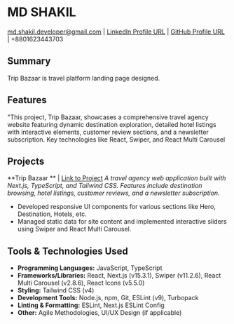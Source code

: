 # MD SHAKIL

[md.shakil.developer@gmail.com](mailto:md.shakil.developer@gmail.com) | [LinkedIn Profile URL](https://www.linkedin.com/in/md-shakil-5581281b7/) | [GitHub Profile URL](https://github.com/Tahsan35) | +8801623443703

## Summary

Trip Bazaar is travel platform landing page designed.

## Features

"This project, Trip Bazaar, showcases a comprehensive travel agency website featuring dynamic destination exploration, detailed hotel listings with interactive elements, customer review sections, and a newsletter subscription. Key technologies like React, Swiper, and React Multi Carousel

## Projects

**Trip Bazaar ** | [Link to Project](https://trip-bazaarlandingpage.vercel.app/)
_A travel agency web application built with Next.js, TypeScript, and Tailwind CSS. Features include destination browsing, hotel listings, customer reviews, and a newsletter subscription._

- Developed responsive UI components for various sections like Hero, Destination, Hotels, etc.
- Managed static data for site content and implemented interactive sliders using Swiper and React Multi Carousel.

## Tools & Technologies Used

- **Programming Languages:** JavaScript, TypeScript
- **Frameworks/Libraries:** React, Next.js (v15.3.1), Swiper (v11.2.6), React Multi Carousel (v2.8.6), React Icons (v5.5.0)
- **Styling:** Tailwind CSS (v4)
- **Development Tools:** Node.js, npm, Git, ESLint (v9), Turbopack
- **Linting & Formatting:** ESLint, Next.js ESLint Config
- **Other:** Agile Methodologies, UI/UX Design (if applicable)
